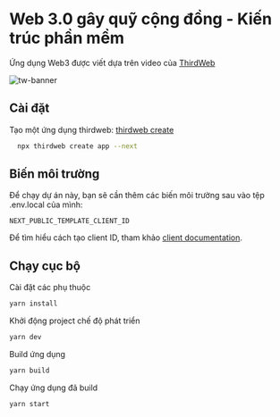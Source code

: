 # Web 3.0 gây quỹ cộng đồng - Kiến trúc phần mềm
Ứng dụng Web3 được viết dựa trên video của [ThirdWeb](https://www.youtube.com/watch?v=GxFXHXxd83E)

![tw-banner](https://github.com/thirdweb-example/next-starter/assets/57885104/20c8ce3b-4e55-4f10-ae03-2fe4743a5ee8)

## Cài đặt

Tạo một ứng dụng thirdweb: [thirdweb create](https://portal.thirdweb.com/cli/create)

```bash
  npx thirdweb create app --next
```

## Biến môi trường

Để chạy dự án này, bạn sẽ cần thêm các biến môi trường sau vào tệp .env.local của mình:

`NEXT_PUBLIC_TEMPLATE_CLIENT_ID`

Để tìm hiểu cách tạo client ID, tham khảo [client documentation](https://portal.thirdweb.com/typescript/v5/client).

## Chạy cục bộ

Cài đặt các phụ thuộc

```bash
yarn install
```

Khởi động project chế độ phát triển

```bash
yarn dev
```

Build ứng dụng

```bash
yarn build
```

Chạy ứng dụng đã build

```bash
yarn start
```
